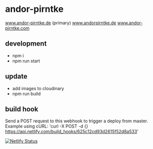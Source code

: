 # andor-pirntke
www.andor-pirntke.de (primary)
www.andorpirntke.de
www.andor-pirntke.com

## development
- npm i
- npm run start

## update
- add images to cloudinary
- npm run build

## build hook
Send a POST request to this webhook to trigger a deploy from master.
Example using cURL: 'curl -X POST -d {} https://api.netlify.com/build_hooks/625c12cd93d2615f52d8a533'


[![Netlify Status](https://api.netlify.com/api/v1/badges/07a94688-a836-4305-bf6e-4dbaf0644236/deploy-status)](https://app.netlify.com/sites/andor-pirntke/deploys)
